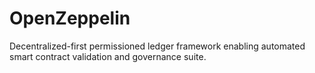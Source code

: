 # OpenZeppelin
Decentralized-first permissioned ledger framework enabling automated smart contract validation and governance suite.
